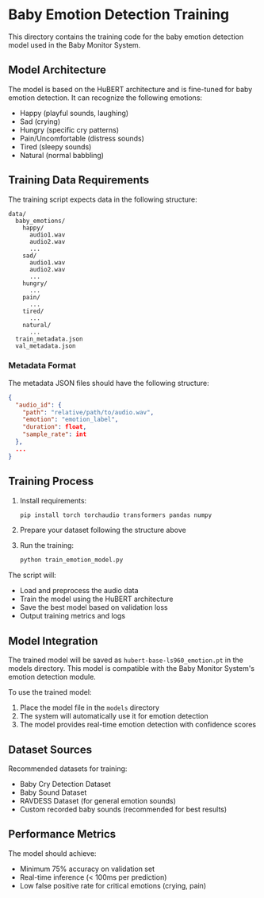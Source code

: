 # Baby Emotion Detection Training

This directory contains the training code for the baby emotion detection model used in the Baby Monitor System.

## Model Architecture

The model is based on the HuBERT architecture and is fine-tuned for baby emotion detection. It can recognize the following emotions:

- Happy (playful sounds, laughing)
- Sad (crying)
- Hungry (specific cry patterns)
- Pain/Uncomfortable (distress sounds)
- Tired (sleepy sounds)
- Natural (normal babbling)

## Training Data Requirements

The training script expects data in the following structure:

```
data/
  baby_emotions/
    happy/
      audio1.wav
      audio2.wav
      ...
    sad/
      audio1.wav
      audio2.wav
      ...
    hungry/
      ...
    pain/
      ...
    tired/
      ...
    natural/
      ...
  train_metadata.json
  val_metadata.json
```

### Metadata Format

The metadata JSON files should have the following structure:

```json
{
  "audio_id": {
    "path": "relative/path/to/audio.wav",
    "emotion": "emotion_label",
    "duration": float,
    "sample_rate": int
  },
  ...
}
```

## Training Process

1. Install requirements:

   ```bash
   pip install torch torchaudio transformers pandas numpy
   ```

2. Prepare your dataset following the structure above

3. Run the training:

   ```bash
   python train_emotion_model.py
   ```

The script will:

- Load and preprocess the audio data
- Train the model using the HuBERT architecture
- Save the best model based on validation loss
- Output training metrics and logs

## Model Integration

The trained model will be saved as `hubert-base-ls960_emotion.pt` in the models directory. This model is compatible with the Baby Monitor System's emotion detection module.

To use the trained model:

1. Place the model file in the `models` directory
2. The system will automatically use it for emotion detection
3. The model provides real-time emotion detection with confidence scores

## Dataset Sources

Recommended datasets for training:

- Baby Cry Detection Dataset
- Baby Sound Dataset
- RAVDESS Dataset (for general emotion sounds)
- Custom recorded baby sounds (recommended for best results)

## Performance Metrics

The model should achieve:

- Minimum 75% accuracy on validation set
- Real-time inference (< 100ms per prediction)
- Low false positive rate for critical emotions (crying, pain)
